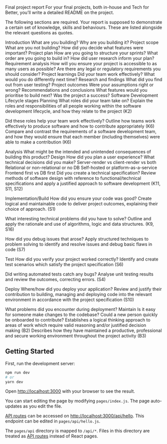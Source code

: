 Final project report 
For your final projects, both in-house and Tech for Better, you’ll write a detailed README on the project.

The following sections are required. Your report is supposed to demonstrate a certain set of knowledge, skills and behaviours. These are listed alongside the relevant questions as quotes.

Introduction 
What are you building?
Why are you building it?
Project scope 
What are you not building?
How did you decide what features were important?
Project plan 
How are you going to structure your sprints?
What order are you going to build in?
How did user research inform your plan?
Requirement analysis 
How will you ensure your project is accessible to as many users as possible?
Are there any legal or regulatory requirements you should consider?
Project learnings 
Did your team work effectively?
What would you do differently next time?
Research and findings 
What did you find out from user testing?
Project outcomes 
Were your assumptions right or wrong?
Recommendations and conclusions 
What features would you prioritise to build next?
Was the project a success?
Software Development Lifecycle stages 
Planning 
What roles did your team take on?
Explain the roles and responsibilities of all people working within the software development lifecycle, and how they relate to the project (K2)

Did these roles help your team work effectively?
Outline how teams work effectively to produce software and how to contribute appropriately (K6) Compare and contrast the requirements of a software development team, and how they would ensure that each member (including themselves) were able to make a contribution (K6)

Analysis 
What might be the intended and unintended consequences of building this product?
Design 
How did you plan a user experience?
What technical decisions did you make?
Server-render vs client-render vs both
Relational or non-relational or no DB
Self-hosted or platform-as-a-service
Frontend first vs DB first
Did you create a technical specification?
Review methods of software design with reference to functional/technical specifications and apply a justified approach to software development (K11, S11, S12)

Implementation/Build 
How did you ensure your code was good?
Create logical and maintainable code to deliver project outcomes, explaining their choice of approach. (S1)

What interesting technical problems did you have to solve?
Outline and apply the rationale and use of algorithms, logic and data structures. (K9, S16)

How did you debug issues that arose?
Apply structured techniques to problem solving to identify and resolve issues and debug basic flaws in code (S7)

Test 
How did you verify your project worked correctly?
Identify and create test scenarios which satisfy the project specification (S6)

Did writing automated tests catch any bugs?
Analyse unit testing results and review the outcomes, correcting errors. (S4)

Deploy 
Where/how did you deploy your application?
Review and justify their contribution to building, managing and deploying code into the relevant environment in accordance with the project specification (S10)

What problems did you encounter during deployment?
Maintain 
Is it easy for someone make changes to the codebase?
Could a new person quickly be onboarded to contribute?
Establishes a logical thinking approach to areas of work which require valid reasoning and/or justified decision making (B2)
Describes how they have maintained a productive, professional and secure working environment throughout the project activity (B3)

## Getting Started

First, run the development server:

```bash
npm run dev
# or
yarn dev
```

Open [http://localhost:3000](http://localhost:3000) with your browser to see the result.

You can start editing the page by modifying `pages/index.js`. The page auto-updates as you edit the file.

[API routes](https://nextjs.org/docs/api-routes/introduction) can be accessed on [http://localhost:3000/api/hello](http://localhost:3000/api/hello). This endpoint can be edited in `pages/api/hello.js`.

The `pages/api` directory is mapped to `/api/*`. Files in this directory are treated as [API routes](https://nextjs.org/docs/api-routes/introduction) instead of React pages.

